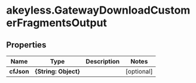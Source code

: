 # akeyless.GatewayDownloadCustomerFragmentsOutput

## Properties

Name | Type | Description | Notes
------------ | ------------- | ------------- | -------------
**cfJson** | **{String: Object}** |  | [optional] 


